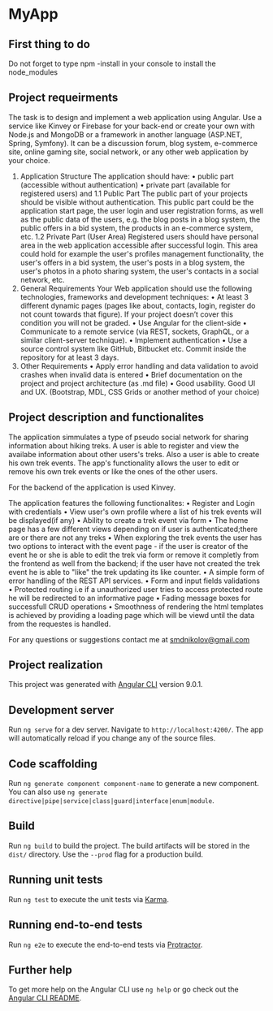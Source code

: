 # MyApp

## First thing to do

Do not forget to type npm -install in your console to install the node_modules

## Project requeirments
The task is to design and implement a web application using Angular. Use a service like Kinvey or Firebase for your back-end or create your own with Node.js and MongoDB or a framework in another language (ASP.NET, Spring, Symfony). It can be a discussion forum, blog system, e-commerce site, online gaming site, social network, or any other web application by your choice.
1.	Application Structure
The application should have:
•	public part (accessible without authentication)
•	private part (available for registered users) and
1.1 Public Part
The public part of your projects should be visible without authentication. This public part could be the application start page, the user login and user registration forms, as well as the public data of the users, e.g. the blog posts in a blog system, the public offers in a bid system, the products in an e-commerce system, etc.
1.2 Private Part (User Area)
Registered users should have personal area in the web application accessible after successful login. This area could hold for example the user's profiles management functionality, the user's offers in a bid system, the user's posts in a blog system, the user's photos in a photo sharing system, the user's contacts in a social network, etc.
2.	General Requirements
Your Web application should use the following technologies, frameworks and development techniques:
•	At least 3 different dynamic pages (pages like about, contacts, login, register do not count towards that figure). If your project doesn’t cover this condition you will not be graded.
•	Use Angular for the client-side
•	Communicate to a remote service (via REST, sockets, GraphQL, or a similar client-server technique).
•	Implement authentication
•	Use a source control system like GitHub, Bitbucket etc. Commit inside the repository for at least 3 days.
3.	Other Requirements
•	Apply error handling and data validation to avoid crashes when invalid data is entered
•	Brief documentation on the project and project architecture (as .md file)
•	Good usability. Good UI and UX. (Bootstrap, MDL, CSS Grids or another method of your choice)

## Project description and functionalites

The application simmulates a type of pseudo social network for sharing information about hiking treks. A user is able to register and view the availabe information about other users's treks. Also a user is able to create his own trek events. The app's functionality allows the user to edit or remove his own trek events or like the ones of the other users.

For the backend of the application is used Kinvey.

The application features the following functionalites:
•	Register and Login with credentials
•	View user's own profile where a list of his trek events will be displayed(if any)
•	Ability to create a trek event via form
•	The home page has a few different views depending on if user is authenticated;there are or there are not any treks
•	When exploring the trek events the user has two options to interact with the event page - if the user is creator of the event he or she is able to edit the trek via form or remove it completly from the frontend as well from the backend; if the user have not created the trek event he is able to "like" the trek updating its like counter.
•	A simple form of error handling of the REST API services.
•	Form and input fields validations
•	Protected routing i.e if a unauthorized user tries to access protected route he will be redirected to an informative page
•	Fading message boxes for successfull CRUD operations
•	Smoothness of rendering the html templates is achieved by providing a loading page which will be viewd until the data from the requestes is handled.

For any questions or suggestions contact me at smdnikolov@gmail.com

## Project realization
This project was generated with [Angular CLI](https://github.com/angular/angular-cli) version 9.0.1.

## Development server

Run `ng serve` for a dev server. Navigate to `http://localhost:4200/`. The app will automatically reload if you change any of the source files.

## Code scaffolding

Run `ng generate component component-name` to generate a new component. You can also use `ng generate directive|pipe|service|class|guard|interface|enum|module`.

## Build

Run `ng build` to build the project. The build artifacts will be stored in the `dist/` directory. Use the `--prod` flag for a production build.

## Running unit tests

Run `ng test` to execute the unit tests via [Karma](https://karma-runner.github.io).

## Running end-to-end tests

Run `ng e2e` to execute the end-to-end tests via [Protractor](http://www.protractortest.org/).

## Further help

To get more help on the Angular CLI use `ng help` or go check out the [Angular CLI README](https://github.com/angular/angular-cli/blob/master/README.md).
